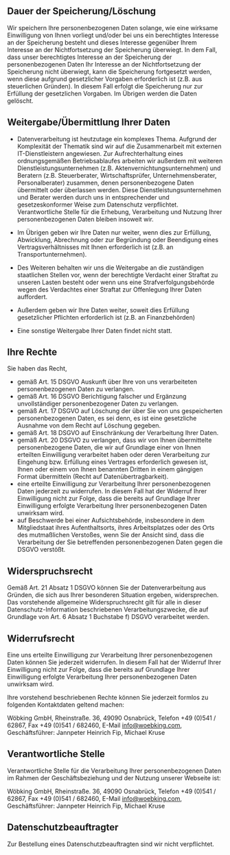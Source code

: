 ## Dauer der Speicherung/Löschung

Wir speichern Ihre personenbezogenen Daten solange, wie eine wirksame Einwilligung von Ihnen vorliegt und/oder bei uns ein berechtigtes Interesse an der Speicherung besteht und dieses Interesse gegenüber Ihrem Interesse an der Nichtfortsetzung der Speicherung überwiegt. In dem Fall, dass unser berechtigtes Interesse an der Speicherung der personenbezogenen Daten Ihr Interesse an der Nichtfortsetzung der Speicherung nicht überwiegt, kann die Speicherung fortgesetzt werden, wenn diese aufgrund gesetzlicher Vorgaben erforderlich ist (z.B. aus steuerlichen Gründen). In diesem Fall erfolgt die Speicherung nur zur Erfüllung der gesetzlichen Vorgaben. Im Übrigen werden die Daten gelöscht.

## Weitergabe/Übermittlung Ihrer Daten

* Datenverarbeitung ist heutzutage ein komplexes Thema. Aufgrund der Komplexität der Thematik sind wir auf die Zusammenarbeit mit externen IT-Dienstleistern angewiesen. Zur Aufrechterhaltung eines ordnungsgemäßen Betriebsablaufes arbeiten wir außerdem mit weiteren Dienstleistungsunternehmen (z.B. Aktenvernichtungsunternehmen) und Beratern (z.B. Steuerberater, Wirtschaftsprüfer, Unternehmensberater, Personalberater) zusammen, denen personenbezogene Daten übermittelt oder überlassen werden. Diese Dienstleistungsunternehmen und Berater werden durch uns in entsprechender und gesetzeskonformer Weise zum Datenschutz verpflichtet. Verantwortliche Stelle für die Erhebung, Verarbeitung und Nutzung Ihrer personenbezogenen Daten bleiben insoweit wir.

* Im Übrigen geben wir Ihre Daten nur weiter, wenn dies zur Erfüllung, Abwicklung, Abrechnung oder zur Begründung oder Beendigung eines Vertragsverhältnisses mit Ihnen erforderlich ist (z.B. an Transportunternehmen).
* Des Weiteren behalten wir uns die Weitergabe an die zuständigen staatlichen Stellen vor, wenn der berechtigte Verdacht einer Straftat zu unseren Lasten besteht oder wenn uns eine Strafverfolgungsbehörde wegen des Verdachtes einer Straftat zur Offenlegung Ihrer Daten auffordert.
* Außerdem geben wir Ihre Daten weiter, soweit dies Erfüllung gesetzlicher Pflichten erforderlich ist (z.B. an Finanzbehörden)
* Eine sonstige Weitergabe Ihrer Daten findet nicht statt.

## Ihre Rechte

Sie haben das Recht,

* gemäß Art. 15 DSGVO Auskunft über Ihre von uns verarbeiteten personenbezogenen Daten zu verlangen.
* gemäß Art. 16 DSGVO Berichtigung falscher und Ergänzung unvollständiger personenbezogener Daten zu verlangen.
* gemäß Art. 17 DSGVO auf Löschung der über Sie von uns gespeicherten personenbezogenen Daten, es sei denn, es ist eine gesetzliche Ausnahme von dem Recht auf Löschung gegeben.
* gemäß Art. 18 DSGVO auf Einschränkung der Verarbeitung Ihrer Daten.
* gemäß Art. 20 DSGVO zu verlangen, dass wir von Ihnen übermittelte personenbezogene Daten, die wir auf Grundlage einer von Ihnen erteilten Einwilligung verarbeitet haben oder deren Verarbeitung zur Eingehung bzw. Erfüllung eines Vertrages erforderlich gewesen ist, Ihnen oder einem von Ihnen benannten Dritten in einem gängigen Format übermitteln (Recht auf Datenübertragbarkeit).
* eine erteilte Einwilligung zur Verarbeitung Ihrer personenbezogenen Daten jederzeit zu widerrufen. In diesem Fall hat der Widerruf Ihrer Einwilligung nicht zur Folge, dass die bereits auf Grundlage Ihrer Einwilligung erfolgte Verarbeitung Ihrer personenbezogenen Daten unwirksam wird.
* auf Beschwerde bei einer Aufsichtsbehörde, insbesondere in dem Mitgliedstaat ihres Aufenthaltsorts, ihres Arbeitsplatzes oder des Orts des mutmaßlichen Verstoßes, wenn Sie der Ansicht sind, dass die Verarbeitung der Sie betreffenden personenbezogenen Daten gegen die DSGVO verstößt.

## Widerspruchsrecht

Gemäß Art. 21 Absatz 1 DSGVO können Sie der Datenverarbeitung aus Gründen, die sich aus Ihrer besonderen Situation ergeben, widersprechen. Das vorstehende allgemeine Widerspruchsrecht gilt für alle in dieser Datenschutz-Information beschriebenen Verarbeitungszwecke, die auf Grundlage von Art. 6 Absatz 1 Buchstabe f) DSGVO verarbeitet werden.

## Widerrufsrecht

Eine uns erteilte Einwilligung zur Verarbeitung Ihrer personenbezogenen Daten können Sie jederzeit widerrufen. In diesem Fall hat der Widerruf Ihrer Einwilligung nicht zur Folge, dass die bereits auf Grundlage Ihrer Einwilligung erfolgte Verarbeitung Ihrer personenbezogenen Daten unwirksam wird.

Ihre vorstehend beschriebenen Rechte können Sie jederzeit formlos zu folgenden Kontaktdaten geltend machen:

Wöbking GmbH, Rheinstraße. 36, 49090 Osnabrück, Telefon +49 (0)541 / 62867, Fax +49 (0)541 / 682460, E-Mail info@woebking.com, Geschäftsführer: Jannpeter Heinrich Fip, Michael Kruse

## Verantwortliche Stelle 

Verantwortliche Stelle für die Verarbeitung Ihrer personenbezogenen Daten im Rahmen der Geschäftsbeziehung und der Nutzung unserer Webseite ist:

Wöbking GmbH, Rheinstraße. 36, 49090 Osnabrück, Telefon +49 (0)541 / 62867, Fax +49 (0)541 / 682460, E-Mail info@woebking.com, Geschäftsführer: Jannpeter Heinrich Fip, Michael Kruse

## Datenschutzbeauftragter

Zur Bestellung eines Datenschutzbeauftragten sind wir nicht verpflichtet.
